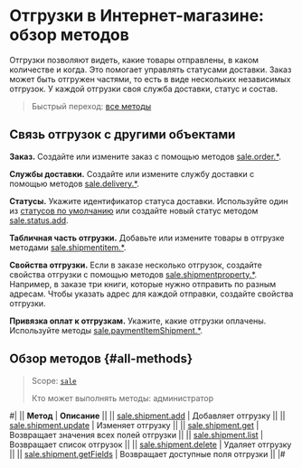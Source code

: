 # Отгрузки в Интернет-магазине: обзор методов

Отгрузки позволяют видеть, какие товары отправлены, в каком количестве и когда. Это помогает управлять статусами доставки. Заказ может быть отгружен частями, то есть в виде нескольких независимых отгрузок. У каждой отгрузки своя служба доставки, статус и состав.

> Быстрый переход: [все методы](#all-methods)

## Связь отгрузок с другими объектами

**Заказ.** Создайте или измените заказ с помощью методов [sale.order.*](../order/index.md).

**Службы доставки.** Создайте или измените службу доставки с помощью методов [sale.delivery.*](../delivery/delivery/index.md).

**Статусы.** Укажите идентификатор статуса доставки. Используйте один из [статусов по умолчанию](../status/index.md) или создайте новый статус методом [sale.status.add](../status/sale-status-add.md).

**Табличная часть отгрузки.** Добавьте или измените товары в отгрузке методами [sale.shipmentitem.*](../shipment-item/index.md).

**Свойства отгрузки.** Если в заказе несколько отгрузок, создайте свойства отгрузки с помощью методов [sale.shipmentproperty.*](../shipment-property/index.md). Например, в заказе три книги, которые нужно отправить по разным адресам. Чтобы указать адрес для каждой отправки, создайте свойства отгрузки.

**Привязка оплат к отгрузкам.** Укажите, какие отгрузки оплачены. Используйте методы [sale.paymentItemShipment.*](../payment-item-shipment/index.md).

## Обзор методов {#all-methods}

> Scope: [`sale`](../../scopes/permissions.md)
>
> Кто может выполнять методы: администратор

#|
|| **Метод** | **Описание** ||
|| [sale.shipment.add](./sale-shipment-add.md) | Добавляет отгрузку ||
|| [sale.shipment.update](./sale-shipment-update.md) | Изменяет отгрузку ||
|| [sale.shipment.get](./sale-shipment-get.md) | Возвращает значения всех полей отгрузки ||
|| [sale.shipment.list](./sale-shipment-list.md) | Возвращает список отгрузок ||
|| [sale.shipment.delete](./sale-shipment-delete.md) | Удаляет отгрузку ||
|| [sale.shipment.getFields](./sale-shipment-get-fields.md) | Возвращает доступные поля отгрузки ||
|#

